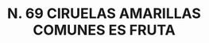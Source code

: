 ---
title: "N. 69 CIRUELAS AMARILLAS COMUNES ES FRUTA"
plant-name: "N. 69"
plant-number: "069"
plant-xml: "/assets/xml/plant069.xml"
plant-img1: "/assets/img/plant069_verso.jpg"
plant-img2: "/assets/img/plant069.jpg"
plant-title: "N. 69 CIRUELAS AMARILLAS COMUNES ES FRUTA"
plant-taxon-link: ""
plant-taxon-link: ""
layout: single-xml
---